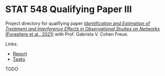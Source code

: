 # STAT 548 Qualifying Paper III
Project directory for qualifying paper [*Identification and Estimation of Treatment and Interference Effects in Observational Studies on Networks* (Forastiere et al., 2021)](https://www.tandfonline.com/doi/abs/10.1080/01621459.2020.1768100?journalCode=uasa20) with Prof. Gabriela V. Cohen Freue.

Links:
* [Report](https://github.com/chiukenny/qp3-kenny-chiu/blob/main/Report/report.pdf)
* [Tasks](https://github.com/chiukenny/qp3-kenny-chiu/blob/main/tasks.pdf)

TODO